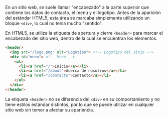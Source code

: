 En un sitio web, se suele llamar "encabezado" a la parte superior que contiene los datos de contacto, el menú y el logotipo. Antes de la aparición del estándar HTML5, esta área se marcaba simplemente utilizando un bloque `<div>`, lo cual no tenía mucho "sentido".

En HTML5, se utiliza la etiqueta de apertura y cierre `<header>` para marcar el encabezado del sitio web, dentro de la cual se encuentran los elementos.

```html
<header>
  <img src="/logo.png" alt="Logotipo"> <!-- Logotipo del sitio -->
  <div id="menu"> <!-- Menú -->
    <ul>
      <li><a href="/">Inicio</a></li>
      <li><a href="/about">Acerca de nosotros</a></li>
      <li><a href="/contacts">Contacto</a></li>
    </ul>
  </div>
</header>
```

La etiqueta `<header>` no se diferencia del `<div>` en su comportamiento y no tiene estilos estándar distintos, por lo que se puede utilizar en cualquier sitio web sin temor a afectar su apariencia.
